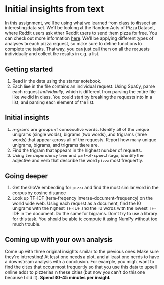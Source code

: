 # Initial insights from text

In this assignment, we'll be using what we learned from class to dissect an interesting data set.
We'll be looking at the Random Acts of Pizza Dataset, where Reddit users ask other Reddit users to send them pizza for free.
You can check out more information [here](https://cs.stanford.edu/~althoff/raop-dataset/).
We'll be applying different types of analyses to each pizza request, so make sure to define functions to complete the tasks.
That way, you can just call them on all the requests individually and collect the results in e.g. a list.

## Getting started

1. Read in the data using the starter notebook.
2. Each line in the file contains an individual request. Using SpaCy, parse each request *individually*, which is different from parsing the entire file like we did in class. You could start by breaking the requests into in a list, and parsing each element of the list.

## Initial insights

1. *n*-grams are groups of consecutive words. Identify all of the unique unigrams (single words), bigrams (two words), and trigrams (three words) that appear across all of the requests. Report how many unique unigrams, bigrams, and trigrams there are.
2. Find the trigram that appears in the highest number of requests.
3. Using the dependency tree and part-of-speech tags, identify the adjective and verb that describe the word `pizza` most frequently.

## Going deeper

1. Get the GloVe embedding for `pizza` and find the most similar word in the corpus by cosine distance
2. Look up TF-IDF (term-freqency inverse-document-frequency) on the world wide web. Using each request as a document, find the 10 unigrams with the highest TF-IDF and the 10 words with the lowest TF-IDF in the document. Do the same for bigrams. Don't try to use a library for this task. You should be able to compute it using NumPy without too much trouble.

## Coming up with your own analysis

Come up with three original insights similar to the previous ones.
Make sure they're interesting!
At least one needs a plot, and at least one needs to have a downstream analysis with a conclusion.
For example, you might want to find the cities that occur most frequently so that you use this data to upsell online adds to pizzerias in these cities (but now you can't do this one because I did it).
**Spend 30-45 minutes per insight.**
